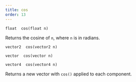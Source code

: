 ```yaml
---
title: cos
order: 13
---
```

`float  cos(float n)`

Returns the cosine of `n`, where `n` is in radians.

`vector2  cos(vector2 n)`

`vector  cos(vector n)`

`vector4  cos(vector4 n)`

Returns a new vector with `cos()` applied to each component.
